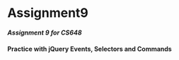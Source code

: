 # Assignment9
**_Assignment 9 for CS648_**

#### Practice with jQuery Events, Selectors and Commands